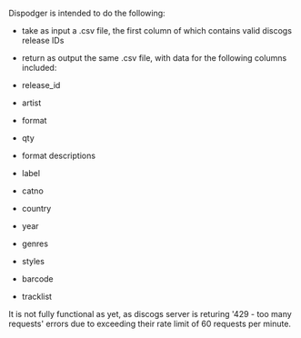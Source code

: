 Dispodger is intended to do the following:

- take as input a .csv file, the first column of which contains valid discogs release IDs
- return as output the same .csv file, with data for the following columns included:

- release_id
- artist
- format
- qty
- format descriptions
- label
- catno
- country
- year
- genres
- styles
- barcode
- tracklist

It is not fully functional as yet, as discogs server is returing '429 - too many requests' errors due to exceeding their rate limit of 60 requests per minute.

